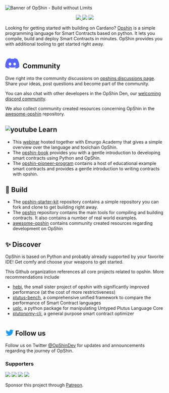 ![Banner of OpShin - Build without Limits](https://media.discordapp.net/attachments/1082803447973302332/1083155394370748597/Banner_447-2.jpg?width=1440&height=480)

<div align="center">
  <a href="https://discord.com/invite/umR3A2g4uw">
    <img src="https://dcbadge.vercel.app/api/server/umR3A2g4uw?style=flat&theme=default-inverted&compact=true"/>
  </a>
    <img src="https://img.shields.io/badge/follow-%40OpShin-white?logo=github"/>
  <a href="https://twitter.com/OpShinDev">
    <img src="https://img.shields.io/badge/follow-%40OpShinDev-1d9bf0?logo=twitter"/>
  </a>
 </div>

Looking for getting started with building on Cardano? [Opshin](https://github.com/OpShin/opshin) is a simple programming language for Smart Contracts based on python. It lets you compile, build and deploy Smart Contracts in minutes. OpShin provides you with additional tooling to get started right away.


## ![discord](https://raw.githubusercontent.com/CardanoSolutions/ogmios/master/.github/discord.svg) Community

Dive right into the community discussions on [opshins discussions page](https://github.com/OpShin/opshin/discussions). Share your ideas, post questions and become part of the community.

You can also chat with other developers in the OpShin Den, our [welcoming discord community](https://discord.gg/umR3A2g4uw).

We also collect community created resources concerning OpShin in the [awesome-opshin](https://github.com/OpShin/awesome-opshin/) repository.

## ![youtube](https://img.icons8.com/color/30/null/youtube-play.png) Learn

- This [webinar](https://www.youtube.com/watch?v=S-GgkDsUBpQ) hosted together with Emurgo Academy that gives a simple overview over the language and toolchain OpShin.
- The [opshin-book](https://book.opshin.dev) provides you with a gentle introduction to developing smart contracts using Python and OpShin.
- The [opshin-pioneer-program](https://github.com/OpShin/opshin-pioneer-program) contains a host of educational example smart contracts and provides a gentle introduction to writing contracts with opshin.

## 🚀 Build


- The [opshin-starter-kit](https://github.com/OpShin/opshin-starter-kit) repository contains a simple repository you can fork and clone to get building right away.
- The [opshin](https://github.com/OpShin/opshin) repository contains the main tools for compiling and building contracts. It also contains a number of real world examples.
- [awesome-opshin](https://github.com/OpShin/awesome-opshin/) contains community created resources regarding development on OpShin

## ✨ Discover

OpShin is based on Python and probably already supported by your favorite IDE! Get comfy and choose your weapons to get started.

This Github organization references all core projects related to opshin.
More recommendations include

- [hebi](https://github.com/OpShin/hebi), the small sister project of opshin with significantly improved performance (at the cost of more restrictiveness)
- [plutus-bench](https://github.com/OpShin/plutus-bench), a comprehensive unified framework to compare the performance of Smart Contract languages
- [uplc](https://github.com/OpShin/uplc), a python package for manipulating Untyped Plutus Language Core
- [plutonomy-cli](https://github.com/OpShin/plutonomy-cli), a general purpose smart contract optimizer

## <img src="https://raw.githubusercontent.com/CardanoSolutions/ogmios/master/.github/twitter.svg" height="32" /> Follow us

Follow us on Twitter [@OpShinDev](https://twitter.com/OpShinDev) for updates and announcements regarding the journey of OpShin.

### Supporters

<a href="https://github.com/inversion-dev/"><img src="https://avatars.githubusercontent.com/u/127298233?s=200&v=4" width="50"></a>
<a href="https://github.com/MuesliSwapTeam/"><img  src="https://avatars.githubusercontent.com/u/91151317?v=4" width="50" /></a>
<a href="https://github.com/AadaFinance/"><img  src="https://avatars.githubusercontent.com/u/89693711?v=4" width="50" /></a>
<a href="https://github.com/kreate-community/"><img  src="https://avatars.githubusercontent.com/u/118675270?v=4" width="50" /></a>

Sponsor this project through [Patreon](https://www.patreon.com/OpShin).
